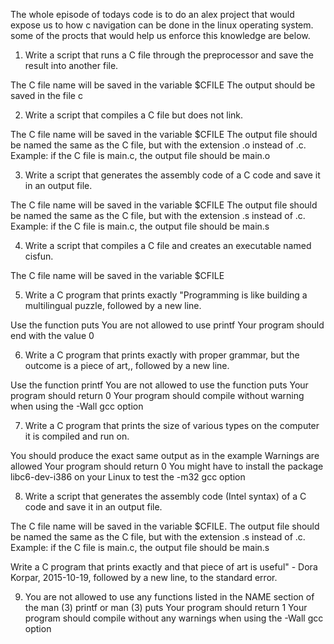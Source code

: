 The whole episode of todays code is to do an alex project that would expose us to 
how c navigation can be done in the linux operating system. some of the procts that would help us enforce this knowledge are below.

1. Write a script that runs a C file through the preprocessor and save the result into another file.

The C file name will be saved in the variable $CFILE
The output should be saved in the file c

2. Write a script that compiles a C file but does not link.

The C file name will be saved in the variable $CFILE
The output file should be named the same as the C file, but with the extension .o instead of .c.
Example: if the C file is main.c, the output file should be main.o

3. Write a script that generates the assembly code of a C code and save it in an output file.

The C file name will be saved in the variable $CFILE
The output file should be named the same as the C file, but with the extension .s instead of .c.
Example: if the C file is main.c, the output file should be main.s

4. Write a script that compiles a C file and creates an executable named cisfun.

The C file name will be saved in the variable $CFILE

5. Write a C program that prints exactly "Programming is like building a multilingual puzzle, followed by a new line.

Use the function puts
You are not allowed to use printf
Your program should end with the value 0

6. Write a C program that prints exactly with proper grammar, but the outcome is a piece of art,, followed by a new line.

Use the function printf
You are not allowed to use the function puts
Your program should return 0
Your program should compile without warning when using the -Wall gcc option

7. Write a C program that prints the size of various types on the computer it is compiled and run on.

You should produce the exact same output as in the example
Warnings are allowed
Your program should return 0
You might have to install the package libc6-dev-i386 on your Linux to test the -m32 gcc option

8. Write a script that generates the assembly code (Intel syntax) of a C code and save it in an output file.

The C file name will be saved in the variable $CFILE.
The output file should be named the same as the C file, but with the extension .s instead of .c.
Example: if the C file is main.c, the output file should be main.s

Write a C program that prints exactly and that piece of art is useful" - Dora Korpar, 2015-10-19, followed by a new line, to the standard error.

9. You are not allowed to use any functions listed in the NAME section of the man (3) printf or man (3) puts
Your program should return 1
Your program should compile without any warnings when using the -Wall gcc option
